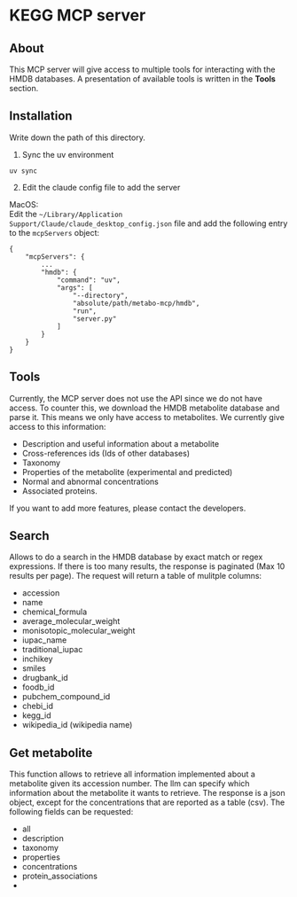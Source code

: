 # KEGG MCP server

## About
This MCP server will give access to multiple tools for interacting with the HMDB databases. A presentation of available 
tools is written in the **Tools** section.

## Installation
Write down the path of this directory.

1. Sync the uv environment
```commandline
uv sync
```
2. Edit the claude config file to add the server

MacOS:\
Edit the `~/Library/Application Support/Claude/claude_desktop_config.json` file and add the following entry to the 
`mcpServers` object:

```text
{
    "mcpServers": {
        ...
        "hmdb": {
            "command": "uv",
            "args": [
                "--directory",
                "absolute/path/metabo-mcp/hmdb",
                "run",
                "server.py"
            ]
        }
    }
}
```

## Tools
Currently, the MCP server does not use the API since we do not have access. To counter this,
we download the HMDB metabolite database and parse it. This means we only have access to metabolites. We currently give 
access to this information:
- Description and useful information about a metabolite
- Cross-references ids (Ids of other databases)
- Taxonomy
- Properties of the metabolite (experimental and predicted)
- Normal and abnormal concentrations
- Associated proteins.

If you want to add more features, please contact the developers.

## Search
Allows to do a search in the HMDB database by exact match or regex expressions. If there is too many results, the 
response is paginated (Max 10 results per page). The request will return a table of mulitple columns:
- accession
- name
- chemical_formula
- average_molecular_weight
- monisotopic_molecular_weight
- iupac_name
- traditional_iupac
- inchikey
- smiles
- drugbank_id
- foodb_id
- pubchem_compound_id
- chebi_id
- kegg_id
- wikipedia_id (wikipedia name)

## Get metabolite
This function allows to retrieve all information implemented about a metabolite given its accession number. The llm
can specify which information about the metabolite it wants to retrieve. The response is a json object, except for the
concentrations that are reported as a table (csv). The following fields can be requested:
- all
- description
- taxonomy 
- properties
- concentrations
- protein_associations
- 